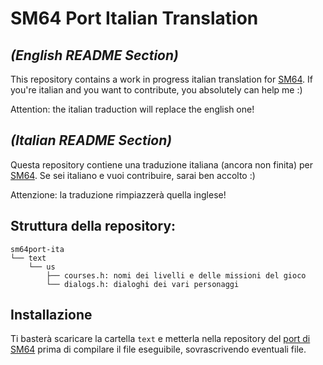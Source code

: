 # SM64 Port Italian Translation
## *(English README Section)*
This repository contains a work in progress italian translation for [SM64](https://github.com/sm64-port/sm64-port).
If you're italian and you want to contribute, you absolutely can help me :)

Attention: the italian traduction will replace the english one!

## *(Italian README Section)*
Questa repository contiene una traduzione italiana (ancora non finita) per [SM64](https://github.com/sm64-port/sm64-port).
Se sei italiano e vuoi contribuire, sarai ben accolto :)

Attenzione: la traduzione rimpiazzerà quella inglese!

## Struttura della repository:
```
sm64port-ita
└── text
	└── us
		├── courses.h: nomi dei livelli e delle missioni del gioco
		└── dialogs.h: dialoghi dei vari personaggi
```

## Installazione
Ti basterà scaricare la cartella `text` e metterla nella repository del [port di SM64](https://github.com/sm64-port/sm64-port)
prima di compilare il file eseguibile, sovrascrivendo eventuali file.
